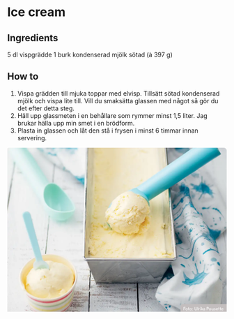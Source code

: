 # Ice cream

## Ingredients

5 dl vispgrädde
1 burk kondenserad mjölk sötad (à 397 g)

## How to

1. Vispa grädden till mjuka toppar med elvisp. Tillsätt sötad kondenserad mjölk och vispa lite till. Vill du smaksätta glassen med något så gör du det efter detta steg.
1. Häll upp glassmeten i en behållare som rymmer minst 1,5 liter. Jag brukar hälla upp min smet i en brödform.
1. Plasta in glassen och låt den stå i frysen i minst 6 timmar innan servering.

![ice cream picture](img/ice_cream.png)
